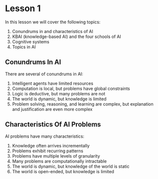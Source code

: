 # Lesson 1

In this lesson we will cover the following topics:

1. Conundrums in and characteristics of AI
2. KBAI (knowledge-based AI) and the four schools of AI
3. Cognitive systems
4. Topics in AI

## Conundrums In AI

There are several of conundrums in AI:

1. Intelligent agents have limited resources
2. Computation is local, but problems have global constraints
3. Logic is deductive, but many problems are not
4. The world is dynamic, but knowledge is limited
5. Problem solving, reasoning, and learning are complex, but explanation and justification are even more complex

## Characteristics Of AI Problems

AI problems have many characteristics:

1. Knowledge often arrives incrementally
2. Problems exhibit recurring patterns
3. Problems have multiple levels of granularity
4. Many problems are computationally intractable
5. The world is dynamic, but knowledge of the world is static
6. The world is open-ended, but knowledge is limited
